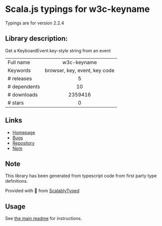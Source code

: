 
# Scala.js typings for w3c-keyname

Typings are for version 2.2.4

## Library description:
Get a KeyboardEvent.key-style string from an event

|                    |                 |
| ------------------ | :-------------: |
| Full name          | w3c-keyname |
| Keywords           | browser, key, event, key code |
| # releases         | 5 |
| # dependents       | 10 |
| # downloads        | 2359416 |
| # stars            | 0 |

## Links
- [Homepage](https://github.com/marijnh/w3c-keyname#readme)
- [Bugs](https://github.com/marijnh/w3c-keyname/issues)
- [Repository](https://github.com/marijnh/w3c-keyname)
- [Npm](https://www.npmjs.com/package/w3c-keyname)
    


## Note
This library has been generated from typescript code from first party type definitions.

Provided with :purple_heart: from [ScalablyTyped](https://github.com/oyvindberg/ScalablyTyped)

## Usage
See [the main readme](../../readme.md) for instructions.


